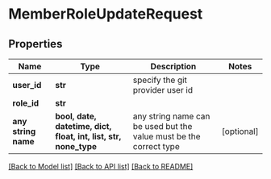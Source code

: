 # MemberRoleUpdateRequest


## Properties
Name | Type | Description | Notes
------------ | ------------- | ------------- | -------------
**user_id** | **str** | specify the git provider user id | 
**role_id** | **str** |  | 
**any string name** | **bool, date, datetime, dict, float, int, list, str, none_type** | any string name can be used but the value must be the correct type | [optional]

[[Back to Model list]](../README.md#documentation-for-models) [[Back to API list]](../README.md#documentation-for-api-endpoints) [[Back to README]](../README.md)


